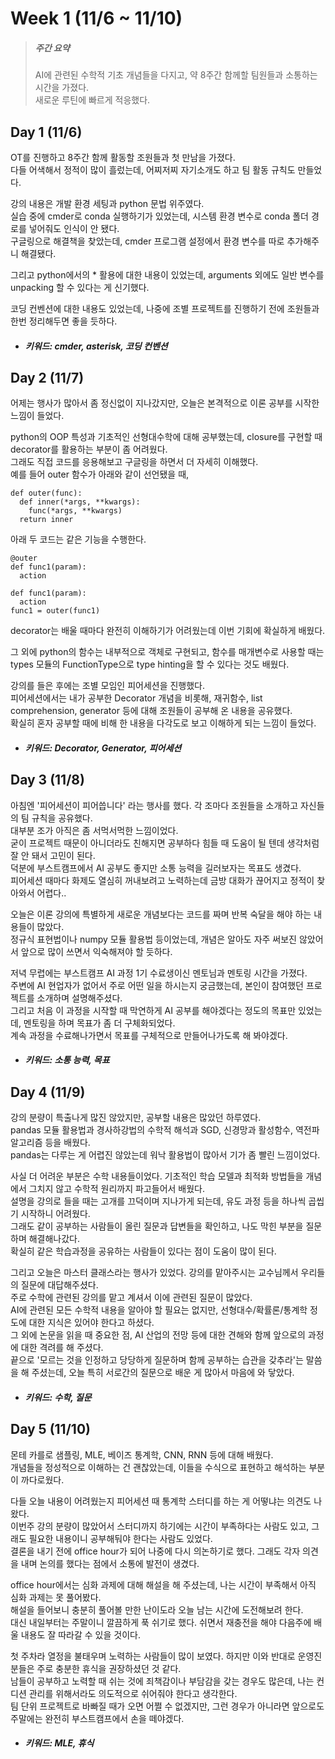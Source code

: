 Week 1 (11/6 ~ 11/10)
===
>  ##### 주간 요약
>   AI에 관련된 수학적 기초 개념들을 다지고, 약 8주간 함께할 팀원들과 소통하는 시간을 가졌다.   
>   새로운 루틴에 빠르게 적응했다.

Day 1 (11/6)
---
OT를 진행하고 8주간 함께 활동할 조원들과 첫 만남을 가졌다.  
다들 어색해서 정적이 많이 흘렀는데, 어찌저찌 자기소개도 하고 팀 활동 규칙도 만들었다.  

강의 내용은 개발 환경 세팅과 python 문법 위주였다.  
실습 중에 cmder로 conda 실행하기가 있었는데, 시스템 환경 변수로 conda 폴더 경로를 넣어줘도 인식이 안 됐다.  
구글링으로 해결책을 찾았는데, cmder 프로그램 설정에서 환경 변수를 따로 추가해주니 해결됐다.  

그리고 python에서의 * 활용에 대한 내용이 있었는데, arguments 외에도 일반 변수를 unpacking 할 수 있다는 게 신기했다.  

코딩 컨벤션에 대한 내용도 있었는데, 나중에 조별 프로젝트를 진행하기 전에 조원들과 한번 정리해두면 좋을 듯하다.  
+ ##### 키워드: cmder, asterisk, 코딩 컨벤션

Day 2 (11/7)
---
어제는 행사가 많아서 좀 정신없이 지나갔지만, 오늘은 본격적으로 이론 공부를 시작한 느낌이 들었다.  

python의 OOP 특성과 기초적인 선형대수학에 대해 공부했는데, closure를 구현할 때 decorator를 활용하는 부분이 좀 어려웠다.  
그래도 직접 코드를 응용해보고 구글링을 하면서 더 자세히 이해했다.  
예를 들어 outer 함수가 아래와 같이 선언됐을 때,
```python3
def outer(func):
  def inner(*args, **kwargs):
    func(*args, **kwargs)
  return inner
```
아래 두 코드는 같은 기능을 수행한다.
```python3
@outer
def func1(param):
  action
```
```python3
def func1(param):
  action
func1 = outer(func1)
```
decorator는 배울 때마다 완전히 이해하기가 어려웠는데 이번 기회에 확실하게 배웠다.  

그 외에 python의 함수는 내부적으로 객체로 구현되고, 함수를 매개변수로 사용할 때는 types 모듈의 FunctionType으로 type hinting을 할 수 있다는 것도 배웠다.  

강의를 들은 후에는 조별 모임인 피어세션을 진행했다.  
피어세션에서는 내가 공부한 Decorator 개념을 비롯해, 재귀함수, list comprehension, generator 등에 대해 조원들이 공부해 온 내용을 공유했다.  
확실히 혼자 공부할 때에 비해 한 내용을 다각도로 보고 이해하게 되는 느낌이 들었다.  
+ ##### 키워드: Decorator, Generator, 피어세션

Day 3 (11/8)
---
아침엔 '피어세션이 피어씁니다' 라는 행사를 했다. 각 조마다 조원들을 소개하고 자신들의 팀 규칙을 공유했다.   
대부분 조가 아직은 좀 서먹서먹한 느낌이었다.  
굳이 프로젝트 때문이 아니더라도 친해지면 공부하다 힘들 때 도움이 될 텐데 생각처럼 잘 안 돼서 고민이 된다.  
덕분에 부스트캠프에서 AI 공부도 좋지만 소통 능력을 길러보자는 목표도 생겼다.  
피어세션 때마다 화제도 열심히 꺼내보려고 노력하는데 금방 대화가 끊어지고 정적이 찾아와서 어렵다..  

오늘은 이론 강의에 특별하게 새로운 개념보다는 코드를 짜며 반복 숙달을 해야 하는 내용들이 많았다.  
정규식 표현법이나 numpy 모듈 활용법 등이었는데, 개념은 알아도 자주 써보진 않았어서 앞으로 많이 쓰면서 익숙해져야 할 듯하다.  

저녁 무렵에는 부스트캠프 AI 과정 1기 수료생이신 멘토님과 멘토링 시간을 가졌다.  
주변에 AI 현업자가 없어서 주로 어떤 일을 하시는지 궁금했는데, 본인이 참여했던 프로젝트를 소개하며 설명해주셨다.  
그리고 처음 이 과정을 시작할 때 막연하게 AI 공부를 해야겠다는 정도의 목표만 있었는데, 멘토링을 하며 목표가 좀 더 구체화되었다.  
계속 과정을 수료해나가면서 목표를 구체적으로 만들어나가도록 해 봐야겠다.  
+ ##### 키워드: 소통 능력, 목표

Day 4 (11/9)
---
강의 분량이 특출나게 많진 않았지만, 공부할 내용은 많았던 하루였다.  
pandas 모듈 활용법과 경사하강법의 수학적 해석과 SGD, 신경망과 활성함수, 역전파 알고리즘 등을 배웠다.  
pandas는 다루는 게 어렵진 않았는데 워낙 활용법이 많아서 기가 좀 빨린 느낌이었다.  

사실 더 어려운 부분은 수학 내용들이었다. 기초적인 학습 모델과 최적화 방법들을 개념에서 그치지 않고 수학적 원리까지 파고들어서 배웠다.  
설명을 강의로 들을 때는 고개를 끄덕이며 지나가게 되는데, 유도 과정 등을 하나씩 곱씹기 시작하니 어려웠다.  
그래도 같이 공부하는 사람들이 올린 질문과 답변들을 확인하고, 나도 막힌 부분을 질문하며 해결해나갔다.  
확실히 같은 학습과정을 공유하는 사람들이 있다는 점이 도움이 많이 된다.  

그리고 오늘은 마스터 클래스라는 행사가 있었다. 강의를 맡아주시는 교수님께서 우리들의 질문에 대답해주셨다.  
주로 수학에 관련된 강의를 맡고 계셔서 이에 관련된 질문이 많았다.  
AI에 관련된 모든 수학적 내용을 알아야 할 필요는 없지만, 선형대수/확률론/통계학 정도에 대한 지식은 있어야 한다고 하셨다.  
그 외에 논문을 읽을 때 중요한 점, AI 산업의 전망 등에 대한 견해와 함께 앞으로의 과정에 대한 격려를 해 주셨다.  
끝으로 '모르는 것을 인정하고 당당하게 질문하며 함께 공부하는 습관을 갖추라'는 말씀을 해 주셨는데, 오늘 특히 서로간의 질문으로 배운 게 많아서 마음에 와 닿았다.  

+ ##### 키워드: 수학, 질문

Day 5 (11/10)
---
몬테 카를로 샘플링, MLE, 베이즈 통계학, CNN, RNN 등에 대해 배웠다.  
개념들을 정성적으로 이해하는 건 괜찮았는데, 이들을 수식으로 표현하고 해석하는 부분이 까다로웠다.  

다들 오늘 내용이 어려웠는지 피어세션 때 통계학 스터디를 하는 게 어떻냐는 의견도 나왔다.  
이번주 강의 분량이 많았어서 스터디까지 하기에는 시간이 부족하다는 사람도 있고, 그래도 필요한 내용이니 공부해둬야 한다는 사람도 있었다.  
결론을 내기 전에 office hour가 되어 나중에 다시 의논하기로 했다. 그래도 각자 의견을 내며 논의를 했다는 점에서 소통에 발전이 생겼다.  

office hour에서는 심화 과제에 대해 해설을 해 주셨는데, 나는 시간이 부족해서 아직 심화 과제는 못 풀어봤다.  
해설을 들어보니 충분히 풀어볼 만한 난이도라 오늘 남는 시간에 도전해보려 한다.  
대신 내일부터는 주말이니 깔끔하게 푹 쉬기로 했다. 쉬면서 재충전을 해야 다음주에 배울 내용도 잘 따라갈 수 있을 것이다.  

첫 주차라 열정을 불태우며 노력하는 사람들이 많이 보였다. 하지만 이와 반대로 운영진분들은 주로 충분한 휴식을 권장하셨던 것 같다.  
남들이 공부하고 노력할 때 쉬는 것에 죄책감이나 부담감을 갖는 경우도 많은데, 나는 컨디션 관리를 위해서라도 의도적으로 쉬어줘야 한다고 생각한다.  
팀 단위 프로젝트로 바빠질 때가 오면 어쩔 수 없겠지만, 그런 경우가 아니라면 앞으로도 주말에는 완전히 부스트캠프에서 손을 떼야겠다.  

+ ##### 키워드: MLE, 휴식
